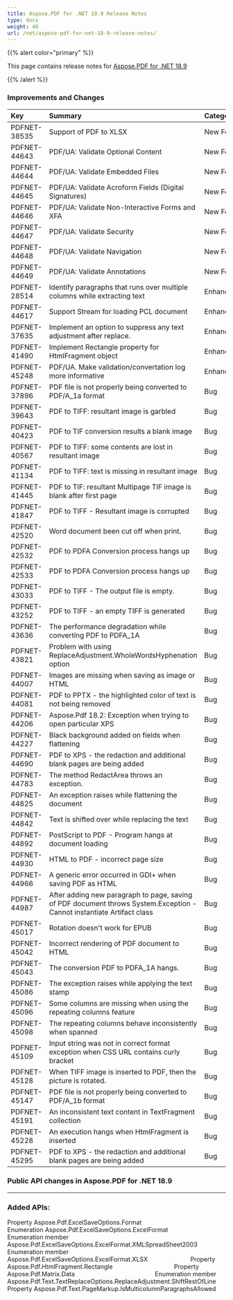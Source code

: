 ```yaml
---
title: Aspose.PDF for .NET 18.9 Release Notes
type: docs
weight: 40
url: /net/aspose-pdf-for-net-18-9-release-notes/
---
```


{{% alert color="primary" %}} 

This page contains release notes for [Aspose.PDF for .NET 18.9](https://www.nuget.org/packages/Aspose.Pdf/18.9.0)

{{% /alert %}} 
### **Improvements and Changes**

|**Key**|**Summary**|**Category**|
| :- | :- | :- |
|PDFNET-38535|Support of PDF to XLSX|New Feature|
|PDFNET-44643|PDF/UA: Validate Optional Content|New Feature|
|PDFNET-44644|PDF/UA: Validate Embedded Files|New Feature|
|PDFNET-44645|PDF/UA: Validate Acroform Fields (Digital Signatures)|New Feature|
|PDFNET-44646|PDF/UA: Validate Non-Interactive Forms and XFA|New Feature|
|PDFNET-44647|PDF/UA: Validate Security|New Feature|
|PDFNET-44648|PDF/UA: Validate Navigation|New Feature|
|PDFNET-44649|PDF/UA: Validate Annotations|New Feature|
|PDFNET-28514|Identify paragraphs that runs over multiple columns while extracting text|Enhancement|
|PDFNET-44617|Support Stream for loading PCL document|Enhancement|
|PDFNET-37635|Implement an option to suppress any text adjustment after replace.|Enhancement|
|PDFNET-41490|Implement Rectangle property for HtmlFragment object|Enhancement|
|PDFNET-45248|PDF/UA. Make validation/convertation log more informative|Enhancement|
|PDFNET-37896|PDF file is not properly being converted to PDF/A_1a format|Bug|
|PDFNET-39643|PDF to TIFF: resultant image is garbled|Bug|
|PDFNET-40423|PDF to TIF conversion results a blank image|Bug|
|PDFNET-40567|PDF to TIFF: some contents are lost in resultant image|Bug|
|PDFNET-41134|PDF to TIFF: text is missing in resultant image|Bug|
|PDFNET-41445|PDF to TIF: resultant Multipage TIF image is blank after first page|Bug|
|PDFNET-41847|PDF to TIFF - Resultant image is corrupted|Bug|
|PDFNET-42520|Word document been cut off when print.|Bug|
|PDFNET-42532|PDF to PDFA Conversion process hangs up|Bug|
|PDFNET-42533|PDF to PDFA Conversion process hangs up|Bug|
|PDFNET-43033|PDF to TIFF - The output file is empty.|Bug|
|PDFNET-43252|PDF to TIFF - an empty TIFF is generated|Bug|
|PDFNET-43636|The performance degradation while converting PDF to PDFA_1A|Bug|
|PDFNET-43821|Problem with using ReplaceAdjustment.WholeWordsHyphenation option|Bug|
|PDFNET-44007|Images are missing when saving as image or HTML|Bug|
|PDFNET-44081|PDF to PPTX - the highlighted color of text is not being removed|Bug|
|PDFNET-44206|Aspose.Pdf 18.2: Exception when trying to open particular XPS|Bug|
|PDFNET-44227|Black background added on fields when flattening|Bug|
|PDFNET-44690|PDF to XPS - the redaction and additional blank pages are being added|Bug|
|PDFNET-44783|The method RedactArea throws an exception.|Bug|
|PDFNET-44825|An exception raises while flattening the document|Bug|
|PDFNET-44842|Text is shifted over while replacing the text|Bug|
|PDFNET-44892|PostScript to PDF - Program hangs at document loading|Bug|
|PDFNET-44930|HTML to PDF - incorrect page size|Bug|
|PDFNET-44966|A generic error occurred in GDI+ when saving PDF as HTML|Bug|
|PDFNET-44987|After adding new paragraph to page, saving of PDF document throws System.Exception - Cannot instantiate Artifact class|Bug|
|PDFNET-45017|Rotation doesn't work for EPUB|Bug|
|PDFNET-45042|Incorrect rendering of PDF document to HTML|Bug|
|PDFNET-45043|The conversion PDF to PDFA_1A hangs.|Bug|
|PDFNET-45086|The exception raises while applying the text stamp|Bug|
|PDFNET-45096|Some columns are missing when using the repeating columns feature|Bug|
|PDFNET-45098|The repeating columns behave inconsistently when spanned|Bug|
|PDFNET-45109|Input string was not in correct format exception when CSS URL contains curly bracket|Bug|
|PDFNET-45128|When TIFF image is inserted to PDF, then the picture is rotated.|Bug|
|PDFNET-45147|PDF file is not properly being converted to PDF/A_1b format|Bug|
|PDFNET-45191|An inconsistent text content in TextFragment collection|Bug|
|PDFNET-45228|An execution hangs when HtmlFragment is inserted|Bug|
|PDFNET-45295|PDF to XPS - the redaction and additional blank pages are being added|Bug|
### **Public API changes in Aspose.PDF for .NET 18.9**
-----
### **Added APIs:**
Property Aspose.Pdf.ExcelSaveOptions.Format                                  
Enumeration Aspose.Pdf.ExcelSaveOptions.ExcelFormat                             
Enumeration member Aspose.Pdf.ExcelSaveOptions.ExcelFormat.XMLSpreadSheet2003          
Enumeration member Aspose.Pdf.ExcelSaveOptions.ExcelFormat.XLSX                        
Property Aspose.Pdf.HtmlFragment.Rectangle                                   
Property Aspose.Pdf.Matrix.Data                                              
Enumeration member Aspose.Pdf.Text.TextReplaceOptions.ReplaceAdjustment.ShiftRestOfLine
Property Aspose.Pdf.Text.PageMarkup.IsMulticolumnParagraphsAllowed
